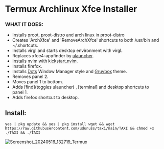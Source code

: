 # Termux Archlinux Xfce Installer

### WHAT IT DOES:
- Installs proot, proot-distro and arch linux in proot-distro
- Creates 'ArchXfce' and 'RemoveArchXfce' shortcuts to both /usr/bin and ~/.shortcuts.
- Installs virgl and starts desktop environment with virgl.
- Replaces xfce4-appfinder by [ulauncher](https://ulauncher.io/).
- Installs nvim with [kickstart.nvim](https://github.com/nvim-lua/kickstart.nvim).
- Installs firefox.
- Installs [Dots](https://github.com/rafacuevas3/dots-theme) Window Manager style and [Gruvbox](https://github.com/Fausto-Korpsvart/Gruvbox-GTK-Theme) theme.
- Removes panel 2.
- Moves panel 1 to bottom.
- Adds [find](toggles ulauncher) , [terminal] and desktop shortcuts to panel 1.
- Adds firefox shortcut to desktop.

## Install:
```yes | pkg update && yes | pkg install wget && wget https://raw.githubusercontent.com/udunuss/taxi/main/TAXI && chmod +x ./TAXI && ./TAXI ```


![Screenshot_20240516_132719_Termux](https://github.com/udunuss/taxi/assets/104630117/77a52bbc-6407-48ca-842b-762a3e448d8b)



